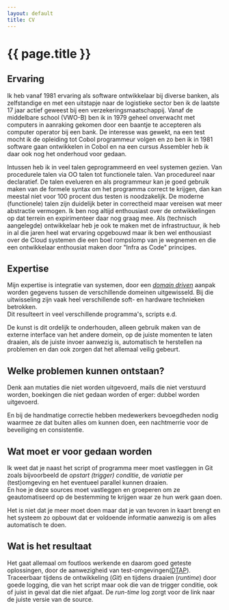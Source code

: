 ```yaml
---
layout: default
title: CV
---
```

# {{ page.title }}

## Ervaring
  
  Ik heb vanaf 1981 ervaring als software ontwikkelaar bij diverse banken, als zelfstandige en met een uitstapje naar de logistieke sector ben ik de laatste 17 jaar actief geweest bij een verzekeringsmaatschappij.
  Vanaf de middelbare school (VWO-B) ben ik in 1979 geheel onverwacht met computers in aanraking gekomen door een baantje te accepteren als computer operator bij een bank. De interesse was gewekt, na een test mocht ik de opleiding tot Cobol programmeur volgen en zo ben ik in 1981 software gaan ontwikkelen in Cobol en na een cursus Assembler heb ik daar ook nog het onderhoud voor gedaan.

  Intussen heb ik in veel talen geprogrammeerd en veel systemen gezien. Van procedurele talen via OO talen tot functionele talen. Van procedureel naar declaratief. De talen evelueren en als programmeur kan je goed gebruik maken van de formele syntax om het programma correct te krijgen, dan kan meestal niet voor 100 procent dus testen is noodzakelijk. De moderne (functionele) talen zijn duidelijk beter in correctheid maar vereisen wat meer abstractie vermogen. Ik ben nog altijd enthousiast over de ontwikkelingen op dat terrein en expirimenteer daar nog graag mee. Als (technisch aangelegde) ontwikkelaar heb je ook te maken met de infrastructuur, ik heb in al die jaren heel wat ervaring opgebouwd maar ik ben wel enthousiast over de Cloud systemen die een boel rompslomp van je wegnemen en die een ontwikkelaar enthousiat maken door "Infra as Code" principes.     

## Expertise

  Mijn expertise is integratie van systemen, door een [_domain driven_](https://en.wikipedia.org/wiki/Domain-driven_design) aanpak worden gegevens tussen de verschillende domeinen uitgewisseld. Bij die uitwisseling zijn vaak heel verschillende soft- en hardware technieken betrokken.  
  Dit resulteert in veel verschillende programma's, scripts e.d.  
  
  De kunst is dit ordelijk te onderhouden, alleen gebruik maken van de externe interface van het andere domein, op de juiste momenten te laten draaien, als de juiste invoer aanwezig is, automatisch te herstellen na problemen en dan ook zorgen dat het allemaal veilig gebeurt. 

## Welke problemen kunnen ontstaan?
  
  Denk aan mutaties die niet worden uitgevoerd, mails die niet verstuurd worden, boekingen die niet gedaan worden of erger: dubbel worden uitgevoerd.  

  En bij de handmatige correctie hebben medewerkers bevoegdheden nodig waarmee ze dat buiten alles om kunnen doen, een nachtmerrie voor de beveiliging en consistentie.

## Wat moet er voor gedaan worden

  Ik weet dat je naast het script of programma meer moet vastleggen in Git zoals bijvoorbeeld de _opstart (trigger) conditie_, de _variatie_ per (test)omgeving en het eventueel parallel kunnen draaien.  
  En hoe je deze sources moet vastleggen en groeperen om ze geautomatiseerd op de bestemming te krijgen waar ze hun werk gaan doen. 

  Het is niet dat je meer moet doen maar dat je van tevoren in kaart brengt en het systeem zo opbouwt dat er voldoende informatie aanwezig is om alles automatisch te doen. 

## Wat is het resultaat

  Het gaat allemaal om foutloos werkende en daarom goed geteste oplossingen, door de aanwezigheid van test-omgevingen([DTAP](https://en.wikipedia.org/wiki/Development,_testing,_acceptance_and_production)). Traceerbaar tijdens de ontwikkeling (_Git_) en tijdens draaien (_runtime_) door goede logging, die van het script maar ook die van de trigger conditie, ook of juist in geval dat die niet afgaat. De _run-time_ log zorgt voor de link naar de juiste versie van de source. 
